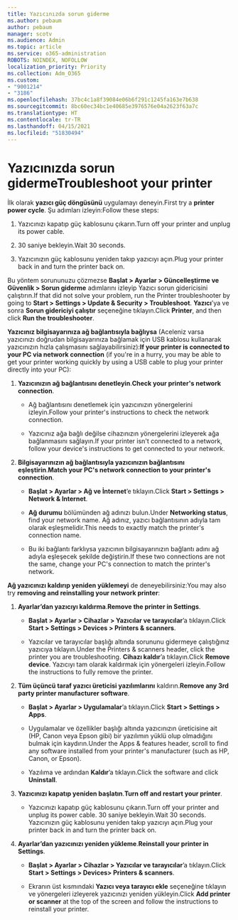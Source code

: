 ```yaml
---
title: Yazıcınızda sorun giderme
ms.author: pebaum
author: pebaum
manager: scotv
ms.audience: Admin
ms.topic: article
ms.service: o365-administration
ROBOTS: NOINDEX, NOFOLLOW
localization_priority: Priority
ms.collection: Adm_O365
ms.custom:
- "9001214"
- "3186"
ms.openlocfilehash: 37bc4c1a8f39084e06b6f291c1245fa163e7b638
ms.sourcegitcommit: 8bc60ec34bc1e40685e3976576e04a2623f63a7c
ms.translationtype: HT
ms.contentlocale: tr-TR
ms.lasthandoff: 04/15/2021
ms.locfileid: "51830494"
---
```

# <a name="troubleshoot-your-printer"></a><span data-ttu-id="8ce4e-102">Yazıcınızda sorun giderme</span><span class="sxs-lookup"><span data-stu-id="8ce4e-102">Troubleshoot your printer</span></span>

<span data-ttu-id="8ce4e-103">İlk olarak **yazıcı güç döngüsünü** uygulamayı deneyin.</span><span class="sxs-lookup"><span data-stu-id="8ce4e-103">First try a **printer power cycle**.</span></span> <span data-ttu-id="8ce4e-104">Şu adımları izleyin:</span><span class="sxs-lookup"><span data-stu-id="8ce4e-104">Follow these steps:</span></span>

1. <span data-ttu-id="8ce4e-105">Yazıcınızı kapatıp güç kablosunu çıkarın.</span><span class="sxs-lookup"><span data-stu-id="8ce4e-105">Turn off your printer and unplug its power cable.</span></span>

2. <span data-ttu-id="8ce4e-106">30 saniye bekleyin.</span><span class="sxs-lookup"><span data-stu-id="8ce4e-106">Wait 30 seconds.</span></span>

3. <span data-ttu-id="8ce4e-107">Yazıcınızın güç kablosunu yeniden takıp yazıcıyı açın.</span><span class="sxs-lookup"><span data-stu-id="8ce4e-107">Plug your printer back in and turn the printer back on.</span></span>

<span data-ttu-id="8ce4e-108">Bu yöntem sorununuzu çözmezse **Başlat > Ayarlar > Güncelleştirme ve Güvenlik > Sorun giderme** adımlarını izleyip Yazıcı sorun gidericisini çalıştırın.</span><span class="sxs-lookup"><span data-stu-id="8ce4e-108">If that did not solve your problem, run the Printer troubleshooter by going to **Start > Settings > Update & Security > Troubleshoot**.</span></span> <span data-ttu-id="8ce4e-109">**Yazıcı**’ya ve sonra **Sorun gidericiyi çalıştır** seçeneğine tıklayın.</span><span class="sxs-lookup"><span data-stu-id="8ce4e-109">Click **Printer**, and then click **Run the troubleshooter**.</span></span>

<span data-ttu-id="8ce4e-110">**Yazıcınız bilgisayarınıza ağ bağlantısıyla bağlıysa** (Aceleniz varsa yazıcınızı doğrudan bilgisayarınıza bağlamak için USB kablosu kullanarak yazıcınızın hızla çalışmasını sağlayabilirsiniz):</span><span class="sxs-lookup"><span data-stu-id="8ce4e-110">**If your printer is connected to your PC via network connection** (if you're in a hurry, you may be able to get your printer working quickly by using a USB cable to plug your printer directly into your PC):</span></span>

1. <span data-ttu-id="8ce4e-111">**Yazıcınızın ağ bağlantısını denetleyin**.</span><span class="sxs-lookup"><span data-stu-id="8ce4e-111">**Check your printer's network connection**.</span></span>
    
    - <span data-ttu-id="8ce4e-112">Ağ bağlantısını denetlemek için yazıcınızın yönergelerini izleyin.</span><span class="sxs-lookup"><span data-stu-id="8ce4e-112">Follow your printer's instructions to check the network connection.</span></span>

    - <span data-ttu-id="8ce4e-113">Yazıcınız ağa bağlı değilse cihazınızın yönergelerini izleyerek ağa bağlanmasını sağlayın.</span><span class="sxs-lookup"><span data-stu-id="8ce4e-113">If your printer isn't connected to a network, follow your device's instructions to get connected to your network.</span></span>

2. <span data-ttu-id="8ce4e-114">**Bilgisayarınızın ağ bağlantısıyla yazıcınızın bağlantısını eşleştirin**.</span><span class="sxs-lookup"><span data-stu-id="8ce4e-114">**Match your PC's network connection to your printer's connection**.</span></span>

    - <span data-ttu-id="8ce4e-115">**Başlat > Ayarlar > Ağ ve İnternet**’e tıklayın.</span><span class="sxs-lookup"><span data-stu-id="8ce4e-115">Click **Start > Settings > Network & Internet**.</span></span>

    - <span data-ttu-id="8ce4e-116">**Ağ durumu** bölümünden ağ adınızı bulun.</span><span class="sxs-lookup"><span data-stu-id="8ce4e-116">Under **Networking status**, find your network name.</span></span> <span data-ttu-id="8ce4e-117">Ağ adınız, yazıcı bağlantısının adıyla tam olarak eşleşmelidir.</span><span class="sxs-lookup"><span data-stu-id="8ce4e-117">This needs to exactly match the printer's connection name.</span></span>

    - <span data-ttu-id="8ce4e-118">Bu iki bağlantı farklıysa yazıcının bilgisayarınızın bağlantı adını ağ adıyla eşleşecek şekilde değiştirin.</span><span class="sxs-lookup"><span data-stu-id="8ce4e-118">If these two connections are not the same, change your PC's connection to match the printer's network.</span></span>

<span data-ttu-id="8ce4e-119">**Ağ yazıcınızı kaldırıp yeniden yüklemeyi** de deneyebilirsiniz:</span><span class="sxs-lookup"><span data-stu-id="8ce4e-119">You may also try **removing and reinstalling your network printer**:</span></span>

1. <span data-ttu-id="8ce4e-120">**Ayarlar’dan yazıcıyı kaldırma**.</span><span class="sxs-lookup"><span data-stu-id="8ce4e-120">**Remove the printer in Settings**.</span></span>

    - <span data-ttu-id="8ce4e-121">**Başlat > Ayarlar > Cihazlar > Yazıcılar ve tarayıcılar**’a tıklayın.</span><span class="sxs-lookup"><span data-stu-id="8ce4e-121">Click **Start > Settings > Devices > Printers & scanners**.</span></span>

    - <span data-ttu-id="8ce4e-122">Yazıcılar ve tarayıcılar başlığı altında sorununu gidermeye çalıştığınız yazıcıya tıklayın.</span><span class="sxs-lookup"><span data-stu-id="8ce4e-122">Under the Printers & scanners header, click the printer you are troubleshooting.</span></span> <span data-ttu-id="8ce4e-123">**Cihazı kaldır**’a tıklayın.</span><span class="sxs-lookup"><span data-stu-id="8ce4e-123">Click **Remove device**.</span></span> <span data-ttu-id="8ce4e-124">Yazıcıyı tam olarak kaldırmak için yönergeleri izleyin.</span><span class="sxs-lookup"><span data-stu-id="8ce4e-124">Follow the instructions to fully remove the printer.</span></span>

2. <span data-ttu-id="8ce4e-125">**Tüm üçüncü taraf yazıcı üreticisi yazılımlarını** kaldırın.</span><span class="sxs-lookup"><span data-stu-id="8ce4e-125">**Remove any 3rd party printer manufacturer software**.</span></span>

    - <span data-ttu-id="8ce4e-126">**Başlat > Ayarlar > Uygulamalar**’a tıklayın.</span><span class="sxs-lookup"><span data-stu-id="8ce4e-126">Click **Start > Settings > Apps**.</span></span>

    - <span data-ttu-id="8ce4e-127">Uygulamalar ve özellikler başlığı altında yazıcınızın üreticisine ait (HP, Canon veya Epson gibi) bir yazılımın yüklü olup olmadığını bulmak için kaydırın.</span><span class="sxs-lookup"><span data-stu-id="8ce4e-127">Under the Apps & features header, scroll to find any software installed from your printer's manufacturer (such as HP, Canon, or Epson).</span></span>

    - <span data-ttu-id="8ce4e-128">Yazılıma ve ardından **Kaldır**’a tıklayın.</span><span class="sxs-lookup"><span data-stu-id="8ce4e-128">Click the software and click **Uninstall**.</span></span>

3. <span data-ttu-id="8ce4e-129">**Yazıcınızı kapatıp yeniden başlatın**.</span><span class="sxs-lookup"><span data-stu-id="8ce4e-129">**Turn off and restart your printer**.</span></span>

    - <span data-ttu-id="8ce4e-130">Yazıcınızı kapatıp güç kablosunu çıkarın.</span><span class="sxs-lookup"><span data-stu-id="8ce4e-130">Turn off your printer and unplug its power cable.</span></span> <span data-ttu-id="8ce4e-131">30 saniye bekleyin.</span><span class="sxs-lookup"><span data-stu-id="8ce4e-131">Wait 30 seconds.</span></span> <span data-ttu-id="8ce4e-132">Yazıcınızın güç kablosunu yeniden takıp yazıcıyı açın.</span><span class="sxs-lookup"><span data-stu-id="8ce4e-132">Plug your printer back in and turn the printer back on.</span></span>

4. <span data-ttu-id="8ce4e-133">**Ayarlar’dan yazıcınızı yeniden yükleme**.</span><span class="sxs-lookup"><span data-stu-id="8ce4e-133">**Reinstall your printer in Settings**.</span></span>

    - <span data-ttu-id="8ce4e-134">**Başlat > Ayarlar > Cihazlar > Yazıcılar ve tarayıcılar**’a tıklayın.</span><span class="sxs-lookup"><span data-stu-id="8ce4e-134">Click **Start > Settings > Devices> Printers & scanners**.</span></span>
 
    - <span data-ttu-id="8ce4e-135">Ekranın üst kısmındaki **Yazıcı veya tarayıcı ekle** seçeneğine tıklayın ve yönergeleri izleyerek yazıcınızı yeniden yükleyin.</span><span class="sxs-lookup"><span data-stu-id="8ce4e-135">Click **Add printer or scanner** at the top of the screen and follow the instructions to reinstall your printer.</span></span>
